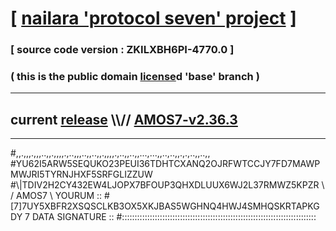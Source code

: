
# [ [nailara 'protocol seven' project](http://nailara.network/) ]

### [ source code version : ZKILXBH6PI-4770.0 ]

### ( this is the public domain [license](../license)d 'base' branch )
---
## current [release](https://github.com/nailara-technologies/protocol-7/releases) \\\\// [AMOS7-v2.36.3](https://github.com/nailara-technologies/protocol-7/releases/tag/AMOS7-v2.36.3)
---

#,,.,,,.,,,..,,.,,,,.,..,,,..,,..,,.,,,,.,..,,..,,...,...,,..,..,,.,.,..,,..,,
#YU62I5ARW5SEQUKO23PEUI36TDHTCXANQ2OJRFWTCCJY7FD7MAWPMWJRI5TYRNJHXF5SRFGLIZZUW
#\\\|TDIV2H2CY432EW4LJOPX7BFOUP3QHXDLUUX6WJ2L37RMWZ5KPZR \ / AMOS7 \ YOURUM ::
#\[7]7UY5XBFR2XSQSCLKB3OX5XKJBAS5WGHNQ4HWJ4SMHQSKRTAPKGDY 7  DATA SIGNATURE ::
#:::::::::::::::::::::::::::::::::::::::::::::::::::::::::::::::::::::::::::::
